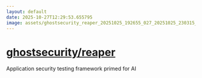 ```yaml
---
layout: default
date: 2025-10-27T12:29:53.655795
image: assets/ghostsecurity_reaper_20251025_192655_027_20251025_230315_87b2d8--20251026T010329357--cropped.png
---
```


# [ghostsecurity/reaper](https://github.com/ghostsecurity/reaper/)

Application security testing framework primed for AI
